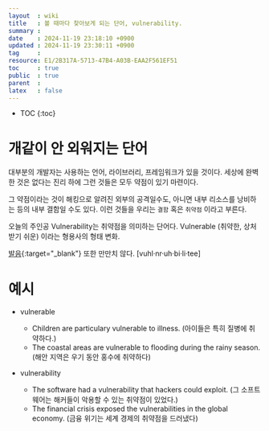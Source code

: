 ```yaml
---
layout  : wiki
title   : 볼 때마다 찾아보게 되는 단어, vulnerability. 
summary :  
date    : 2024-11-19 23:18:10 +0900
updated : 2024-11-19 23:30:11 +0900
tag     : 
resource: E1/2B317A-5713-47B4-A03B-EAA2F561EF51
toc     : true
public  : true
parent  : 
latex   : false
---
```

* TOC
{:toc}

# 개같이 안 외워지는 단어 

대부분의 개발자는 사용하는 언어, 라이브러리, 프레임워크가 있을 것이다. 세상에 완벽한 것은 없다는 진리 하에 그런 것들은 모두 약점이 있기 마련이다.

그 약점이라는 것이 해킹으로 알려진 외부의 공격일수도, 아니면 내부 리소스를 낭비하는 등의 내부 결함일 수도 있다. 이런 것들을 우리는 `결함` 혹은 `취약점` 이라고 부른다.

오늘의 주인공 Vulnerability는 취약점을 의미하는 단어다. Vulnerable (취약한, 상처받기 쉬운) 이라는 형용사의 형태 변화.

[발음](https://www.google.com/search?q=vulnerability+%EB%B0%9C%EC%9D%8C&oq=vulnerability+%EB%B0%9C%EC%9D%8C&gs_lcrp=EgZjaHJvbWUyCQgAEEUYORiABDIHCAEQABiABDIHCAIQABiABDIHCAMQABiABDIHCAQQABiABDIHCAUQABiABDIHCAYQABiABDIHCAcQABiABDIHCAgQABiABDIHCAkQABiABNIBCDMyNjFqMGo3qAIAsAIA&sourceid=chrome&ie=UTF-8){:target="_blank"} 또한 만만치 않다. [vuhl·nr·uh·bi·li·tee]

# 예시

- vulnerable
  - Children are particulary vulnerable to illness. (아이들은 특히 질병에 취약하다.)
  - The coastal areas are vulnerable to flooding during the rainy season. (해안 지역은 우기 동안 홍수에 취약하다)

- vulnerability
  - The software had a vulnerability that hackers could exploit. (그 소프트웨어는 해커들이 악용할 수 있는 취약점이 있었다.)
  - The financial crisis exposed the vulnerabilities in the global economy. (금융 위기는 세계 경제의 취약점을 드러냈다)
